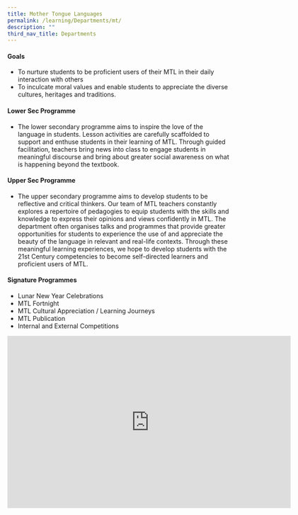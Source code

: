 ```yaml
---
title: Mother Tongue Languages
permalink: /learning/Departments/mt/
description: ""
third_nav_title: Departments
---
```

#### Goals

*   To nurture students to be proficient users of their MTL in their daily interaction with others
*   To inculcate moral values and enable students to appreciate the diverse cultures, heritages and traditions.

#### Lower Sec Programme

*   The lower secondary programme aims to inspire the love of the language in students. Lesson activities are carefully scaffolded to support and enthuse students in their learning of MTL. Through guided facilitation, teachers bring news into class to engage students in meaningful discourse and bring about greater social awareness on what is happening beyond the textbook.

#### Upper Sec Programme

*   The upper secondary programme aims to develop students to be reflective and critical thinkers. Our team of MTL teachers constantly explores a repertoire of pedagogies to equip students with the skills and knowledge to express their opinions and views confidently in MTL. The department often organises talks and programmes that provide greater opportunities for students to experience the use of and appreciate the beauty of the language in relevant and real-life contexts. Through these meaningful learning experiences, we hope to develop students with the 21st Century competencies to become self-directed learners and proficient users of MTL.

#### Signature Programmes

*   Lunar New Year Celebrations
*   MTL Fortnight
*   MTL Cultural Appreciation / Learning Journeys
*   MTL Publication
*   Internal and External Competitions

<iframe allowfullscreen="true" height="389" width="640" frameborder="0" src="https://docs.google.com/presentation/d/e/2PACX-1vSBXzeC4utAzwgtEB2_wZBiH7lsPSIGRO_oepuVQL_fkLoc2NjQLrHvtChGZJdHoZrPRPUHMnrV2KeF/embed?start=false&amp;loop=false&amp;delayms=3000"></iframe>